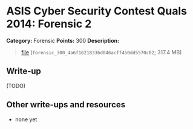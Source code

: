 # ASIS Cyber Security Contest Quals 2014: Forensic 2

**Category:** Forensic
**Points:** 300
**Description:**

> [file](https://mega.co.nz/#!fk4iEJRb!hrGOlhPVyaTsskucvhCTBYEIIPIEcBXQqibGbbYPAGk) (`forensic_300_4a6f16218336d046acff450dd5570c02`; 317.4 MB)

## Write-up

(TODO)

## Other write-ups and resources

* none yet
